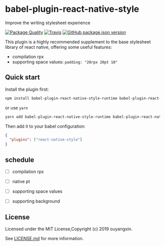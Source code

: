 # babel-plugin-react-native-style

Improve the writing stylesheet experience

[![Package Quality](https://npm.packagequality.com/shield/babel-plugin-react-native-style.svg?style=flat)](https://packagequality.com/#?package=babel-plugin-react-native-style)
[![Travis](https://img.shields.io/travis/taixw2/babel-plugin-react-native-style.svg?style=flat)](https://travis-ci.org/taixw2/babel-plugin-react-native-style)
[![GitHub package.json version](https://img.shields.io/github/package-json/v/taixw2/babel-plugin-react-native-style.svg)](https://github.com/taixw2/babel-plugin-react-native-style)

This plugin is a highly recommended supplement to the base stylesheet library of react native, offering some useful features:

- compilation rpx
- supporting space values: `padding: "20rpx 20pt 10"`

## Quick start

Install the plugin first:

```bash
npm install babel-plugin-react-native-style-runtime babel-plugin-react-native-style --save-dev
```

or use `yarn`

```bash
yarn add babel-plugin-react-native-style-runtime babel-plugin-react-native-style -D
```

Then add it to your babel configuration:

```json
{
  "plugins": ["react-native-style"]
}
```

## schedule
- [ ] compilation rpx
- [ ] native pt
- [ ] supporting space values
- [ ] supporting background


## License
Licensed under the MIT License,Copyright (c) 2019 ouyangxin.

See [LICENSE.md](./LICENSE) for more information.

